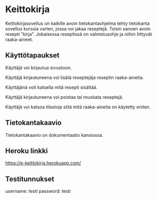 # Keittokirja
Keittokirjasovellus on kaikille avoin tietokantaohjelma tehty tietokanta sovellus kurssia varten, jossa voi jakaa reseptejä. Toisin sanoen avoin resepti "kirja". Jokaisessa reseptissä on valmistusohje ja niihin liittyvät raaka-aineet.

## Käyttötapaukset
Käyttäjä voi kirjautua sivustoon.

Käyttäjä kirjautuneena voi lisätä reseptejäja reseptin raaka-aineita.

Käyttäjänä voit katsella mitä resepti sisältää.

Käyttäjä kirjautuneena voi poistaa tai muokata reseptejä.

Käyttäjä voi katsoa tilastoja siitä mitä raaka-aineita on käytetty eniten.


## Tietokantakaavio
Tietokantakaavio on dokumentaatio kansiossa.

## Heroku linkki
https://e-keittokirja.herokuapp.com/

## Testitunnukset
username: testi
password: testi
